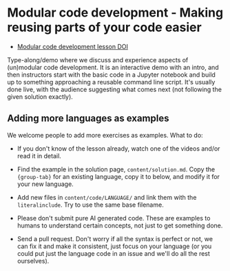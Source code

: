 # Modular code development - Making reusing parts of your code easier

- [Modular code development lesson DOI](https://doi.org/10.5281/zenodo.16925149)

Type-along/demo where we discuss and experience aspects of (un)modular
code development.  It is an interactive demo with an intro, and then
instructors start with the basic code in a Jupyter notebook and build
up to something approaching a reusable command line script.  It's
usually done live, with the audience suggesting what comes next (not
following the given solution exactly).

## Adding more languages as examples

We welcome people to add more exercises as examples.  What to do:

* If you don't know of the lesson already, watch one of the videos
  and/or read it in detail.

* Find the example in the solution page, `content/solution.md`.
  Copy the `{group-tab}` for an existing language, copy it to below,
  and modify it for your new language.

* Add new files in `content/code/LANGUAGE/` and link them with the
  `literalinclude`.  Try to use the same base filename.

* Please don't submit pure AI generated code. These are examples to
  humans to understand certain concepts, not just to get something
  done.

* Send a pull request.  Don't worry if all the syntax is perfect or
  not, we can fix it and make it consistent, just focus on your
  language (or you could put just the language code in an issue and
  we'll do all the rest ourselves).

